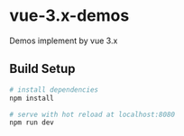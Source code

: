 # vue-3.x-demos
Demos implement by vue 3.x

## Build Setup

``` bash
# install dependencies
npm install

# serve with hot reload at localhost:8080
npm run dev
```



